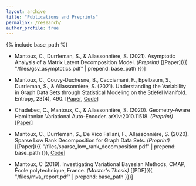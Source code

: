 ```yaml
---
layout: archive
title: "Publications and Preprints"
permalink: /research/
author_profile: true
---
```


{% include base_path %}

- Mantoux, C., Durrleman, S., & Allassonnière, S. (2021). Asymptotic Analysis of a Matrix Latent Decomposition Model. *(Preprint)* [[Paper]({{ "/files/gsv_asymptotics.pdf" | prepend: base_path }})]

- Mantoux, C., Couvy-Duchesne, B., Cacciamani, F., Epelbaum, S., Durrleman, S., & Allassonnière, S. (2021). Understanding the Variability in Graph Data Sets through Statistical Modeling on the Stiefel Manifold. Entropy, 23(4), 490. [[Paper](https://www.mdpi.com/1099-4300/23/4/490), [Code](https://github.com/cmantoux/graph-spectral-variability)]

- Chadebec, C., Mantoux, C., & Allassonnière, S. (2020). Geometry-Aware Hamiltonian Variational Auto-Encoder. arXiv:2010.11518. *(Preprint)* [[Paper](http://arxiv.org/abs/2010.11518)]

- Mantoux, C., Durrleman, S., De Vico Fallani, F., Allassonnière, S. (2020). Sparse Low Rank Decomposition for Graph Data Sets. *(Preprint)* [[Paper]({{ "/files/sparse_low_rank_decomposition.pdf" | prepend: base_path }}), [Code](https://github.com/cmantoux/sparse-low-rank-decomposition)]

- Mantoux, C (2019). Investigating Variational Bayesian Methods, CMAP, École polytechnique, France. *(Master's Thesis)* [[PDF]({{ "/files/mva_report.pdf" | prepend: base_path }})]

